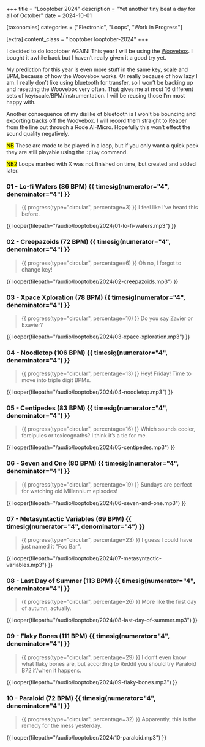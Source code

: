 +++
title = "Looptober 2024"
description = "Yet another tiny beat a day for all of October"
date = 2024-10-01

[taxonomies]
categories = ["Electronic", "Loops", "Work in Progress"]

[extra]
content_class = "looptober looptober-2024"
+++

I decided to do looptober AGAIN! This year I will be using the [Woovebox](https://www.woovebox.com/). I bought it awhile back but I haven’t really given it a good try yet.

My prediction for this year is even more stuff in the same key, scale and BPM, because of how the Woovebox works. Or really because of how lazy I am. I really don’t like using bluetooth for transfer, so I won’t be backing up and resetting the Woovebox very often. That gives me at most 16 different sets of key/scale/BPM/instrumentation. I will be reusing those I’m most happy with.

Another consequence of my dislike of bluetooth is I won’t be bouncing and exporting tracks off the Woovebox. I will record them straight to Reaper from the line out through a Rode AI-Micro. Hopefully this won’t effect the sound quality negatively.

<mark class="arrow">NB</mark> These are made to be played in a loop, but if you only want a quick peek they are still playable using the `:play` command.

<mark class="arrow">NB2</mark> Loops marked with X was not finished on time, but created and added later.

### 01 - Lo-fi Wafers (86 BPM) {{ timesig(numerator="4", denominator="4") }}

> {{ progress(type="circular", percentage=3) }}
> I feel like I’ve heard this before.

{{ looper(filepath="/audio/looptober/2024/01-lo-fi-wafers.mp3") }}

### 02 - Creepazoids (72 BPM) {{ timesig(numerator="4", denominator="4") }}

> {{ progress(type="circular", percentage=6) }}
> Oh no, I forgot to change key!

{{ looper(filepath="/audio/looptober/2024/02-creepazoids.mp3") }}

### 03 - Xpace Xploration (78 BPM) {{ timesig(numerator="4", denominator="4") }}

> {{ progress(type="circular", percentage=10) }}
> Do you say Zavier or Exavier?

{{ looper(filepath="/audio/looptober/2024/03-xpace-xploration.mp3") }}

### 04 - Noodletop (106 BPM) {{ timesig(numerator="4", denominator="4") }}

> {{ progress(type="circular", percentage=13) }}
> Hey! Friday! Time to move into triple digit BPMs.

{{ looper(filepath="/audio/looptober/2024/04-noodletop.mp3") }}

### 05 - Centipedes (83 BPM) {{ timesig(numerator="4", denominator="4") }}

> {{ progress(type="circular", percentage=16) }}
> Which sounds cooler, forcipules or toxicognaths? I think it’s a tie for me.

{{ looper(filepath="/audio/looptober/2024/05-centipedes.mp3") }}

### 06 - Seven and One (80 BPM) {{ timesig(numerator="4", denominator="4") }}

> {{ progress(type="circular", percentage=19) }}
> Sundays are perfect for watching old Millennium episodes!

{{ looper(filepath="/audio/looptober/2024/06-seven-and-one.mp3") }}

### 07 - Metasyntactic Variables (69 BPM) {{ timesig(numerator="4", denominator="4") }}

> {{ progress(type="circular", percentage=23) }}
> I guess I could have just named it "Foo Bar".

{{ looper(filepath="/audio/looptober/2024/07-metasyntactic-variables.mp3") }}

### 08 - Last Day of Summer (113 BPM) {{ timesig(numerator="4", denominator="4") }}

> {{ progress(type="circular", percentage=26) }}
> More like the first day of autumn, actually.

{{ looper(filepath="/audio/looptober/2024/08-last-day-of-summer.mp3") }}

### 09 - Flaky Bones (111 BPM) {{ timesig(numerator="4", denominator="4") }}

> {{ progress(type="circular", percentage=29) }}
> I don’t even know what flaky bones are, but according to Reddit you should try Paraloid B72 if/when it happens.

{{ looper(filepath="/audio/looptober/2024/09-flaky-bones.mp3") }}

### 10 - Paraloid (72 BPM) {{ timesig(numerator="4", denominator="4") }}

> {{ progress(type="circular", percentage=32) }}
> Apparently, this is the remedy for the mess yesterday.

{{ looper(filepath="/audio/looptober/2024/10-paraloid.mp3") }}
